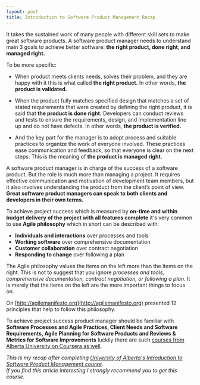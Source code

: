 ```yaml
---
layout: post
title: Introduction to Software Product Management Recap
---
```


It takes the sustained work of many people with different skill sets to make great software products. A software product manager needs to understand main 3 goals to achieve better software: **the right product, done right, and managed right.**

To be more specific:

* When product meets clients needs, solves their problem, and they are happy with it this is what called **the right product.** In other words, **the product is validated.**

* When the product fully matches specified design that matches a set of stated requirements that were created by defining the right product, it is said that **the product is done right.** Developers can conduct reviews and tests to ensure the requirements, design, and implementation line up and do not have defects. In other words, **the product is verified.**

* And the key part for the manager is to adopt process and suitable practices to organize the work of everyone involved. These practices ease communication and feedback, so that everyone is clear on the next steps. This is the meaning of **the product is managed right.**

A software product manager is in charge of the success of a software product. But the role is much more than managing a project. It requires effective communication and motivation of development team members, but it also involves understanding the product from the client’s point of view.
**Great software product managers can speak to both clients and developers in their own terms.**

To achieve project success which is measured by **on-time and within budget delivery of the project with all features complete** it's very common to use **Agile philosophy** which in short can be described with:

* **Individuals and interactions** over processes and tools
* **Working software** over comprehensive documentation
* **Customer collaboration** over contract negotiation
* **Responding to change** over following a plan

The Agile philosophy values the items on the left more than the items on the right. This is not to suggest that you ignore _processes and tools, comprehensive documentation, contract negotiation, or following a plan._ It is merely that the items on the left are the more important things to focus on.

On [http://agilemanifesto.org](http://agilemanifesto.org) presented 12 principles that help to follow this philosophy.

To achieve project success product manager should be familiar with **Software Processes and Agile Practices, Client Needs and Software Requirements, Agile Planning for Software Products and Reviews & Metrics for Software Improvements** luckily there are such [courses from Alberta University on Coursera as well](https://www.coursera.org/specializations/product-management).

_This is my recap after completing [University of Alberta's Introduction to Software Product Management course](https://www.coursera.org/learn/introduction-to-software-product-management).  
If you find this article interesting I strongly recommend you to get this course._
